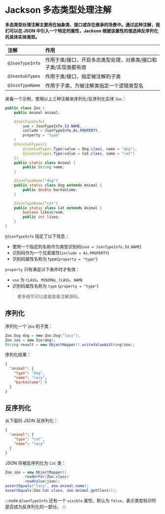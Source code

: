 # Jackson 多态类型处理注解

**多态类型处理注解主要用在抽象类、接口或存在继承的场景中。通过这种注解，我们可以在 JSON 中引入一个特定的属性，Jackson 根据该属性的值选择反序列化的具体实体类型。**

| 注解            | 作用                                                            |
| :-------------- | :-------------------------------------------------------------- |
| `@JsonTypeInfo` | 作用于类/接口，开启多态类型处理，对基类/接口和子类/实现类都有效 |
| `@JsonSubTypes` | 作用于类/接口，指定被注解的子类                                 |
| `@JosnTypeName` | 作用于子类，为被注解类指定一个逻辑类型名                        |

来看一个示例，使用以上三种注解来序列化/反序列化实体 `Zoo`：

```java
public class Zoo {
    public Animal animal;

    @JsonTypeInfo(
        use = JsonTypeInfo.Id.NAME,
        include = JsonTypeInfo.As.PROPERTY,
        property = "type"
    )
    @JsonSubTypes({
        @JsonSubTypes.Type(value = Dog.class, name = "dog"),
        @JsonSubTypes.Type(value = Cat.class, name = "cat")
    })
    public static class Animal {
        public String name;
    }

    @JsonTypeName("dog")
    public static class Dog extends Animal {
        public double barkVolume;
    }

    @JsonTypeName("cat")
    public static class Cat extends Animal {
        boolean likesCream;
        public int lives;
    }
}
```

`@JsonTypeInfo` 指定了以下信息：

- 使用一个指定的名称作为类型识别码(`use = JsonTypeInfo.Id.NAME`)
- 识别码作为一个兄弟属性(`include = As.PROPERTY`)
- 识别码属性名称为 type(`property = "type"`)

`property` 只有满足以下条件时才有效：

- `use` 为 `CLASS`、`MINIMAL_CLASS`、`NAME`
- 识别码属性名称为 `type` (`property = "type"`)

> 更多细节可以直接查看注解源码。

## 序列化

序列化一个 `Zoo` 的子类：

```java
Zoo.Dog dog = new Zoo.Dog("lacy");
Zoo zoo = new Zoo(dog);
String result = new ObjectMapper().writeValueAsString(zoo);
```

序列化结果：

```json
{
  "animal": {
    "type": "dog",
    "name": "lacy",
    "barkVolume": 0
  }
}
```

## 反序列化

从下面的 JSON 反序列化：

```json
{
  "animal": {
    "type": "cat",
    "name": "lacy"
  }
}
```

JSON 将被反序列化为 `Cat` 类：

```java
Zoo zoo = new ObjectMapper()
        .readerFor(Zoo.class)
        .readValue(json);
assertEquals("lacy", zoo.animal.name);
assertEquals(Zoo.Cat.class, zoo.animal.getClass());
```

:::note
`@JsonTypeInfo` 还有一个 `visible` 属性，默认为 `false`，表示类型标识符是否成为反序列化的一部分。
:::
